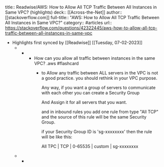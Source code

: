 title:: Readwise/AWS: How to Allow All TCP Traffic Between All Instances in Same VPC? (highlights)
deck:: [[Across-the-Net]]
author:: [[stackoverflow.com]]
full-title:: "AWS: How to Allow All TCP Traffic Between All Instances in Same VPC?"
category:: #articles
url:: https://stackoverflow.com/questions/42322445/aws-how-to-allow-all-tcp-traffic-between-all-instances-in-same-vpc

- Highlights first synced by [[Readwise]] [[Tuesday, 07-02-2023]]
	- -
		- How can you allow all traffic between instances in the same VPC? .aws #flashcard
			- to Allow any traffic between ALL servers in the VPC is not a good practice.
			  you should rethink in your VPC purpose.
			  
			  Any way, if you want a group of servers to communicate with each other you can create a Security Group 
			  
			  And Assign it for all servers that you want.
			  
			  and in inbound rules you add one rule from type "All TCP" and the source of this rule will be the same Security Group.
			  
			  if your Security Group ID is 'sg-xxxxxxxx'
			  then the rule will be like this:
			  
			  All TPC | TCP | 0-65535 | custom | sg-xxxxxxxx
	- -